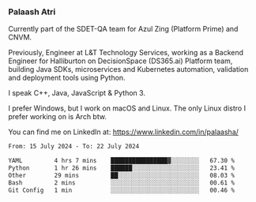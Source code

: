 ### Palaash Atri

Currently part of the SDET-QA team for Azul Zing (Platform Prime) and CNVM. 

Previously, Engineer at L&T Technology Services, working as a Backend Engineer for Halliburton on DecisionSpace (DS365.ai) Platform team, building Java SDKs, microservices and Kubernetes automation, validation and deployment tools using Python.

I speak C++, Java, JavaScript & Python 3.

I prefer Windows, but I work on macOS and Linux. The only Linux distro I prefer working on is Arch btw.

You can find me on LinkedIn at: https://www.linkedin.com/in/palaasha/

<!--START_SECTION:waka-->

```txt
From: 15 July 2024 - To: 22 July 2024

YAML         4 hrs 7 mins    ████████████████▓░░░░░░░░   67.30 %
Python       1 hr 26 mins    ██████░░░░░░░░░░░░░░░░░░░   23.41 %
Other        29 mins         ██░░░░░░░░░░░░░░░░░░░░░░░   08.03 %
Bash         2 mins          ░░░░░░░░░░░░░░░░░░░░░░░░░   00.61 %
Git Config   1 min           ░░░░░░░░░░░░░░░░░░░░░░░░░   00.46 %
```

<!--END_SECTION:waka-->
